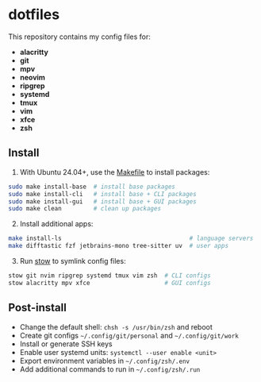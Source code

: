 # dotfiles

This repository contains my config files for:
- **alacritty**
- **git**
- **mpv**
- **neovim**
- **ripgrep**
- **systemd**
- **tmux**
- **vim**
- **xfce**
- **zsh**

## Install
1. With Ubuntu 24.04+, use the [Makefile](./Makefile) to install packages:
```sh
sudo make install-base  # install base packages
sudo make install-cli   # install base + CLI packages
sudo make install-gui   # install base + GUI packages
sudo make clean         # clean up packages
```
2. Install additional apps:
```sh
make install-ls                                    # language servers
make difftastic fzf jetbrains-mono tree-sitter uv  # user apps
```
3. Run [stow](https://www.gnu.org/software/stow/) to symlink config files:
```sh
stow git nvim ripgrep systemd tmux vim zsh  # CLI configs
stow alacritty mpv xfce                     # GUI configs
```

## Post-install
- Change the default shell: `chsh -s /usr/bin/zsh` and reboot
- Create git configs `~/.config/git/personal` and `~/.config/git/work`
- Install or generate SSH keys
- Enable user systemd units: `systemctl --user enable <unit>`
- Export environment variables in `~/.config/zsh/.env`
- Add additional commands to run in `~/.config/zsh/.run`
